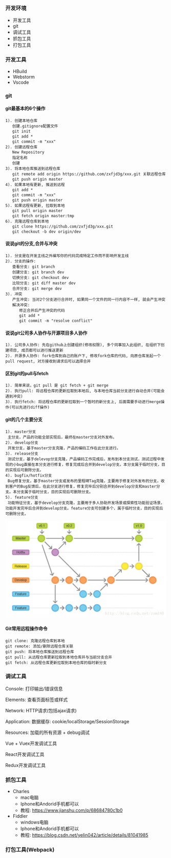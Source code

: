 ### 开发环境

- 开发工具
- git
- 调试工具
- 抓包工具
- 打包工具



### 开发工具

- HBuild
- Webstorm
- Vscode

### git

#### git最基本的6个操作

```
1). 创建本地仓库
   创建.gitignore配置文件
   git init
   git add *
   git commit -m "xxx"
2). 创建远程仓库
   New Repository
   指定名称
   创建
3). 将本地仓库推送到远程仓库
   git remote add origin https://github.com/zxfjd3g/xxx.git 关联远程仓库
   git push origin master
4). 如果本地有更新, 推送到远程
   git add *
   git commit -m "xxx"
   git push origin master
5). 如果远程有更新, 拉取到本地
   git pull origin master
   git fetch origin master:tmp
6). 克隆远程仓库到本地
   git clone https://github.com/zxfjd3g/xxx.git
   git checkout -b dev origin/dev
```

#### 说说git的分支,合并与冲突

```
1). 分支是在开发主线之外编写你的代码完成特定工作而不影响开发主线
2). 分支的操作:
   查看分支: git branch
   创建分支: git branch dev
   切换分支: git checkout dev
   比较分支: git diff master dev
   合并分支: git merge dev
3). 冲突
   产生冲突: 当对2个分支进行合并时, 如果同一个文件的同一行内容不一样, 就会产生冲突
   解决冲突:
      修正合并后产生冲突的代码
      git add *
      git commit -m "resolve conflict"
```

#### 说说git公司多人协作与开源项目多人协作

```
1). 公司多人协作: 先在github上创建组织(修改权限), 多个同事加入此组织, 在组织下创建项目, 成员都可以进行推送更新
2). 开源多人协作: fork仓库到自己的账户下, 修改fork仓库的代码, 向原仓库发起一个pull request, 对方接收到请求后可以选择合并
```

#### 区别git的pull与fetch

```
1). 简单来说，git pull 是 git fetch + git merge
2). 执行pull: 将远程仓库的更新拉取到本地后, 与本地仓库当前分支进行自动合并(可能会遇到冲突)
3). 执行fetch: 将远程仓库的更新拉取到一个暂时的新分支上, 后面需要手动进行merge操作(可以先进行diff操作)
```

#### git的几个主要分支

```
1). master分支
 主分支，产品的功能全部实现后，最终在master分支对外发布。
2). develop分支
 开发分支，基于master分支克隆，产品的编码工作在此分支进行。
3). release分支
 测试分支，基于delevop分支克隆，产品编码工作完成后，发布到本分支测试，测试过程中发现的小bug直接在本分支进行修复，修复完成后合并到develop分支。本分支属于临时分支，目的实现后可删除分支。
4). bugfix/hotfix分支
 Bug修复分支，基于master分支或发布的里程碑Tag克隆，主要用于修复对外发布的分支，收到客户的Bug反馈后，在此分支进行修复，修复完毕后分别合并到develop分支和master分支。本分支属于临时分支，目的实现后可删除分支。
5). feature分支
 功能特征分支，基于develop分支克隆，主要用于多人协助开发场景或探索性功能验证场景，功能开发完毕后合并到develop分支。feature分支可创建多个，属于临时分支，目的实现后可删除分支。
```



![git多分支](..\images\git多分支.png)



#### Git常用远程操作命令

```
git clone: 克隆远程仓库到本地
git remote: 添加/删除远程仓库关联
git push: 将本地仓库推送到远程仓库
git pull: 从远程仓库更新拉取到本地仓库并与当前分支合并
git fetch: 从远程仓库更新拉取到本地仓库的临时新分支
```

### 调试工具

Console: 打印输出/错误信息

Elements: 查看页面标签或样式

Network: HTTP请求(包括ajax请求)

Application: 数据缓存: cookie/localStorage/SessionStorage

Resources: 加载的所有资源 + debug调试

Vue + Vuex开发调试工具

React开发调试工具

Redux开发调试工具



### 抓包工具

- Charles
  - mac电脑
  - Iphone和Andorid手机都可以
  - 教程: https://www.jianshu.com/p/68684780c1b0
- Fiddler
  - windows电脑
  - Iphone和Andorid手机都可以
  - 教程: https://blog.csdn.net/yelin042/article/details/81041985

### 打包工具(Webpack)

